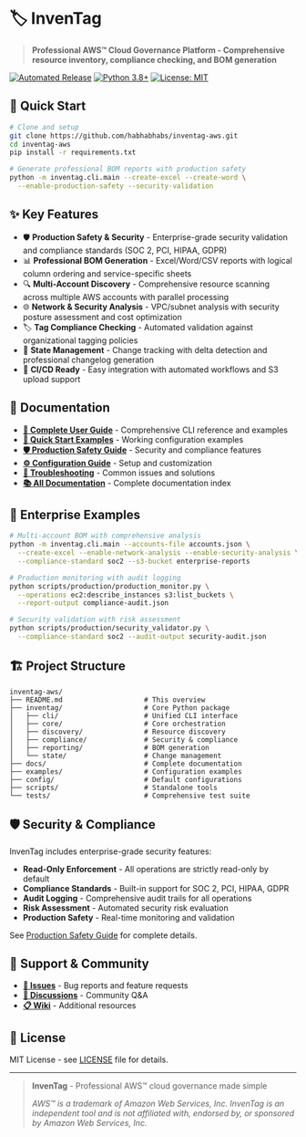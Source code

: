 # 🏷️ InvenTag

> **Professional AWS™ Cloud Governance Platform - Comprehensive resource inventory, compliance checking, and BOM generation**

[![Automated Release](https://github.com/habhabhabs/inventag-aws/workflows/Automated%20Release/badge.svg)](https://github.com/habhabhabs/inventag-aws/actions)
[![Python 3.8+](https://img.shields.io/badge/python-3.8+-blue.svg)](https://www.python.org/downloads/)
[![License: MIT](https://img.shields.io/badge/License-MIT-yellow.svg)](https://opensource.org/licenses/MIT)

## 🚀 Quick Start

```bash
# Clone and setup
git clone https://github.com/habhabhabs/inventag-aws.git
cd inventag-aws
pip install -r requirements.txt

# Generate professional BOM reports with production safety
python -m inventag.cli.main --create-excel --create-word \
  --enable-production-safety --security-validation
```

## ✨ Key Features

- 🛡️ **Production Safety & Security** - Enterprise-grade security validation and compliance standards (SOC 2, PCI, HIPAA, GDPR)
- 📊 **Professional BOM Generation** - Excel/Word/CSV reports with logical column ordering and service-specific sheets
- 🔍 **Multi-Account Discovery** - Comprehensive resource scanning across multiple AWS accounts with parallel processing
- 🌐 **Network & Security Analysis** - VPC/subnet analysis with security posture assessment and cost optimization
- 🏷️ **Tag Compliance Checking** - Automated validation against organizational tagging policies
- 🔄 **State Management** - Change tracking with delta detection and professional changelog generation
- 🚀 **CI/CD Ready** - Easy integration with automated workflows and S3 upload support

## 📖 Documentation

- **[📖 Complete User Guide](docs/user-guides/CLI_USER_GUIDE.md)** - Comprehensive CLI reference and examples
- **[🚀 Quick Start Examples](examples/README.md)** - Working configuration examples  
- **[🛡️ Production Safety Guide](docs/user-guides/PRODUCTION_SAFETY.md)** - Security and compliance features
- **[⚙️ Configuration Guide](docs/user-guides/CONFIGURATION_EXAMPLES.md)** - Setup and customization
- **[🔧 Troubleshooting](docs/user-guides/TROUBLESHOOTING_GUIDE.md)** - Common issues and solutions
- **[📚 All Documentation](docs/README.md)** - Complete documentation index

## 💼 Enterprise Examples

```bash
# Multi-account BOM with comprehensive analysis
python -m inventag.cli.main --accounts-file accounts.json \
  --create-excel --enable-network-analysis --enable-security-analysis \
  --compliance-standard soc2 --s3-bucket enterprise-reports

# Production monitoring with audit logging
python scripts/production/production_monitor.py \
  --operations ec2:describe_instances s3:list_buckets \
  --report-output compliance-audit.json

# Security validation with risk assessment
python scripts/production/security_validator.py \
  --compliance-standard soc2 --audit-output security-audit.json
```

## 🏗️ Project Structure

```text
inventag-aws/
├── README.md                    # This overview
├── inventag/                    # Core Python package
│   ├── cli/                     # Unified CLI interface
│   ├── core/                    # Core orchestration
│   ├── discovery/               # Resource discovery
│   ├── compliance/              # Security & compliance
│   ├── reporting/               # BOM generation
│   └── state/                   # Change management
├── docs/                        # Complete documentation
├── examples/                    # Configuration examples
├── config/                      # Default configurations
├── scripts/                     # Standalone tools
└── tests/                       # Comprehensive test suite
```

## 🛡️ Security & Compliance

InvenTag includes enterprise-grade security features:

- **Read-Only Enforcement** - All operations are strictly read-only by default
- **Compliance Standards** - Built-in support for SOC 2, PCI, HIPAA, GDPR
- **Audit Logging** - Comprehensive audit trails for all operations
- **Risk Assessment** - Automated security risk evaluation
- **Production Safety** - Real-time monitoring and validation

See [Production Safety Guide](docs/user-guides/PRODUCTION_SAFETY.md) for complete details.

## 🔗 Support & Community

- **[🐛 Issues](https://github.com/habhabhabs/inventag-aws/issues)** - Bug reports and feature requests
- **[💬 Discussions](https://github.com/habhabhabs/inventag-aws/discussions)** - Community Q&A
- **[📋 Wiki](https://github.com/habhabhabs/inventag-aws/wiki)** - Additional resources

## 📄 License

MIT License - see [LICENSE](LICENSE) file for details.

---

> **InvenTag** - Professional AWS™ cloud governance made simple
>
> *AWS™ is a trademark of Amazon Web Services, Inc. InvenTag is an independent tool and is not affiliated with, endorsed by, or sponsored by Amazon Web Services, Inc.*